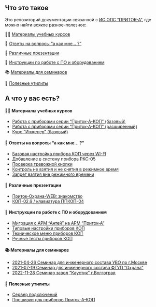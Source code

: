 ## Что это такое

Это репозиторий документации связанной с [ИС ОПС “ПРИТОК-А”](https://www.sokrat.ru), где можно найти всякое разное-полезное:

:man_student: [Материалы учебных курсов](https://github.com/alex-wm/education/tree/master/Cource/)

:card_index: [Ответы на вопросы “а как мне... ?”](https://github.com/alex-wm/education/blob/master/Howto/)

:loudspeaker: [Различные презентации](https://github.com/alex-wm/education/blob/master/Presentation/)

:ledger: [Инструкции по работе с ПО и оборудованием](https://github.com/alex-wm/education/tree/master/Manual/)

:books: [Материалы для семинаров](https://github.com/alex-wm/education/tree/master/Lession/)

:floppy_disk: [Полезные утилиты](https://github.com/alex-wm/education/blob/master/Tools/)



## А что у вас есть?


#### :man_student: Материалы учебных курсов

- [Работа с приборами серии “Приток-А-КОП” (базовый)](https://github.com/alex-wm/education/tree/master/Cource/Instaler/basic)
- [Работа с приборами серии “Приток-А-КОП” (расширенный)](https://github.com/alex-wm/education/tree/master/Cource/Instaler/advanced)
- [Курс “Инженер” (базовый)](https://github.com/alex-wm/education/tree/master/Cource/Ingineer/Basic)

#### :card_index: Ответы на вопросы “а как мне... ?”

- [Базовая настройка прибора КОП через WI-FI](https://github.com/alex-wm/education/blob/master/Howto/kop_wifi_base_conf.pdf)
- [Добавление в систему прибора РКС-05](https://github.com/alex-wm/education/blob/master/Howto/RKS-05_add.pdf)
- [Проверка тревожной кнопки](https://github.com/alex-wm/education/blob/master/Howto/check_alarm_button.pdf)
- [Контроль не взятия и не снятия в режимное время](https://github.com/alex-wm/education/blob/master/Howto/arm_disarm_reg_control.pdf)
- [Запрет взятия вне режимного времени](https://github.com/alex-wm/education/blob/master/Howto/arm_time_control.pdf)

#### :loudspeaker: Различные презентации

- [Приток-Охрана-WEB: знакомство](https://github.com/alex-wm/education/blob/master/Presentation/ohrana-web_znakomstvo.pdf)
- [КОП-02.6 / клавиатура ППКОП-04](https://github.com/alex-wm/education/blob/master/Presentation/kop_02_6_ppkop-04.pdf)

#### :ledger: Инструкции по работе с ПО и оборудованием

- [Миграция с АРМ “Антей” на АРМ “Приток-А”](https://github.com/alex-wm/education/tree/master/Manual/antey-pritok.pdf)
- [Типовые настройки приборов КОП](https://github.com/alex-wm/education/tree/master/Manual/kop_default_conf.pdf)
- [Техническое меню приборов КОП](https://github.com/alex-wm/education/tree/master/Manual/kop_techmenu_a4.pdf)
- [Ручные тесты приборов КОП](https://github.com/alex-wm/education/tree/master/Manual/kop_manual_test.pdf)

#### :books: Материалы для семинаров

- [2021-04-26 Семинар для инженерного состава УВО по г.Москве](https://github.com/alex-wm/education/tree/master/Lession/26042021)
- [2021-07-19 Семинар для инженерного состава ФГУП "Охрана"](https://github.com/alex-wm/education/tree/master/Lession/19072021)
- [2022-11-28 Семинар завод "Каустик" г.Волгоград](https://github.com/alex-wm/education/tree/master/Lession/28112022)

#### :floppy_disk: Полезные утилиты

- [Сервер подключений](https://github.com/alex-wm/education/blob/master/Tools/XDEV)
- [Прошивки для приборов Приток-А-КОП](https://github.com/alex-wm/education/blob/master/Tools/firmware)
